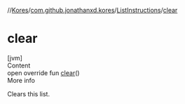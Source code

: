 //[Kores](../../index.md)/[com.github.jonathanxd.kores](../index.md)/[ListInstructions](index.md)/[clear](clear.md)



# clear  
[jvm]  
Content  
open override fun [clear](clear.md)()  
More info  


Clears this list.

  



